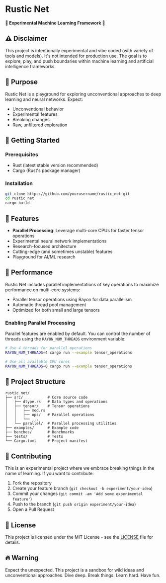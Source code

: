 # Rustic Net

**🚧 Experimental Machine Learning Framework 🚧**

## ⚠️ Disclaimer
This project is intentionally experimental and vibe coded (with variety of tools and models). It's not intended for production use. The goal is to explore, play, and push boundaries within machine learning and artificial intelligence frameworks.

## 🎯 Purpose
Rustic Net is a playground for exploring unconventional approaches to deep learning and neural networks. Expect:
- Unconventional behavior
- Experimental features
- Breaking changes
- Raw, unfiltered exploration

## 🚀 Getting Started

### Prerequisites
- Rust (latest stable version recommended)
- Cargo (Rust's package manager)

### Installation
```bash
git clone https://github.com/yourusername/rustic_net.git
cd rustic_net
cargo build
```

## 🧪 Features
- **Parallel Processing**: Leverage multi-core CPUs for faster tensor operations
- Experimental neural network implementations
- Research-focused architecture
- Cutting-edge (and sometimes unstable) features
- Playground for AI/ML research

## 🚀 Performance

Rustic Net includes parallel implementations of key operations to maximize performance on multi-core systems:

- Parallel tensor operations using Rayon for data parallelism
- Automatic thread pool management
- Optimized for both small and large tensors

### Enabling Parallel Processing

Parallel features are enabled by default. You can control the number of threads using the `RAYON_NUM_THREADS` environment variable:

```bash
# Use 4 threads for parallel operations
RAYON_NUM_THREADS=4 cargo run --example tensor_operations

# Use all available CPU cores
RAYON_NUM_THREADS=0 cargo run --example tensor_operations
```

## 📂 Project Structure
```
rustic_net/
├── src/           # Core source code
│   ├── dtype.rs   # Data types and operations
│   ├── tensor/    # Tensor operations
│   │   ├── mod.rs
│   │   ├── ops/   # Parallel operations
│   │   └── ...
│   └── parallel/  # Parallel processing utilities
├── examples/      # Example code
├── benches/       # Benchmarks
├── tests/         # Tests
└── Cargo.toml     # Project manifest
```

## 🤝 Contributing
This is an experimental project where we embrace breaking things in the name of learning. If you want to contribute:
1. Fork the repository
2. Create your feature branch (`git checkout -b experiment/your-idea`)
3. Commit your changes (`git commit -am 'Add some experimental feature'`)
4. Push to the branch (`git push origin experiment/your-idea`)
5. Open a Pull Request

## 📜 License
This project is licensed under the MIT License - see the [LICENSE](LICENSE) file for details.

## 🔥 Warning
Expect the unexpected. This project is a sandbox for wild ideas and unconventional approaches. Dive deep. Break things. Learn hard. Have fun.
